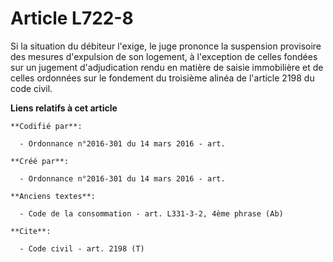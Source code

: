# Article L722-8

Si la situation du débiteur l'exige, le juge prononce la suspension provisoire des mesures d'expulsion de son logement, à
l'exception de celles fondées sur un jugement d'adjudication rendu en matière de saisie immobilière et de celles ordonnées
sur le fondement du troisième alinéa de l'article 2198 du code civil.

**Liens relatifs à cet article**

	**Codifié par**:

	  - Ordonnance n°2016-301 du 14 mars 2016 - art.

	**Créé par**:

	  - Ordonnance n°2016-301 du 14 mars 2016 - art.

	**Anciens textes**:

	  - Code de la consommation - art. L331-3-2, 4ème phrase (Ab)

	**Cite**:

	  - Code civil - art. 2198 (T)

